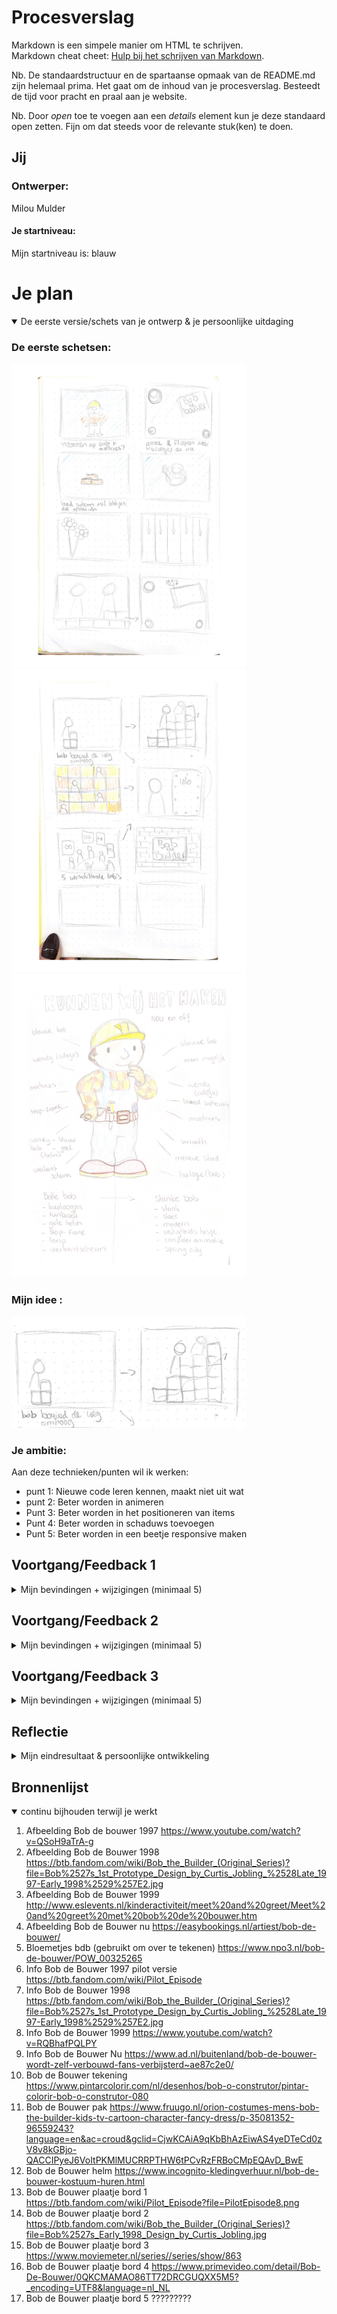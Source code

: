 # Procesverslag
Markdown is een simpele manier om HTML te schrijven.  
Markdown cheat cheet: [Hulp bij het schrijven van Markdown](https://github.com/adam-p/markdown-here/wiki/Markdown-Cheatsheet).

Nb. De standaardstructuur en de spartaanse opmaak van de README.md zijn helemaal prima. Het gaat om de inhoud van je procesverslag. Besteedt de tijd voor pracht en praal aan je website.

Nb. Door *open* toe te voegen aan een *details* element kun je deze standaard open zetten. Fijn om dat steeds voor de relevante stuk(ken) te doen.




## Jij

### Ontwerper:
Milou Mulder

#### Je startniveau:
Mijn startniveau is: blauw

# Je plan

<details open>
  <summary>De eerste versie/schets van je ontwerp & je persoonlijke uitdaging</summary>

  ### De eerste schetsen:
  <img src="./readme-images/bdbschetsen11.jpg" width="375px" alt="ideetjes schetsen">
  <img src="readme-images/bdbschetsen21.jpg" width="375px" alt="ideetjes schetsen">
  <img src="readme-images/bobdebouwermindmap1.jpg" width="375px" alt="ideetjes schetsen">

  ### Mijn idee :

  <img src="./readme-images/bdbschets.eersteidee.png" width="375px" alt="eerste versie van ontwerp">


  ### Je ambitie: 
  Aan deze technieken/punten wil ik werken:
  - punt 1: Nieuwe code leren kennen, maakt niet uit wat
  - punt 2: Beter worden in animeren
  - Punt 3: Beter worden in het positioneren van items 
  - Punt 4: Beter worden in schaduws toevoegen 
  - Punt 5: Beter worden in een beetje responsive maken 
 
</details>

## Voortgang/Feedback 1

<details>
  <summary>Mijn bevindingen + wijzigingen (minimaal 5)</summary>

  ### Bevinding 1:
  Mijn idee had ik nog niet helemaal duidelijk voor mezelf. Daarom zijn we samen een beetje gaan brainstormen over het idee. 
  We kwamen er achter dat Bob de Bouwer niet heel veel veranderingen heeft gemaakt door de jaren heen. 
  Ik kom uit op 3 of 4 Bob's. Hieronder zie je mijn miro bord, met extra ideetjes. 

  <img src="./readme-images/bdb.miro.png" width="375px" alt="eerste versie van ontwerp">

  #### oplossing:
  Na een tijdje zoeken hebben we dus 4 Bobjes gevonden en ga ik mezelf als Bob toevoegen (als paasei). Dan heb ik meer bobjes. 


  ### Bevinding 2:
  Ook kon ik weinig info vinden over Bob de Bouwer. Daarom zijn we samen gaan zoeken om meer informatie te vinden. 
  We hebben een aantal sites gevonden en die linkjes hebben we in het miro bord gezet.

  #### oplossing:
  Door de linkjes in het miro bord heb ik meer informatie kunnen vinden, waardoor ik meer ideëen kreeg voor het ontwerp. Ook 
  heb ik nu wat meer informatie om te vertellen over de Bobjes. 


  ### Bevinding 3:
  Door meer afbeeldingen te zoeken, heb ik meer inspiratie gekregen. Ik had twee ideetjes in mijn hoofd. Het eerste idee was om alle Bobjes 
  bij elkaar te zetten en een leuke achtergrond toe te voegen. Het tweede idee was om Bob steeds omhoog te laten bouwen met bakstenen. 


  #### oplossing:
  Uiteindelijk heb ik ervoor gekozen om het tweede idee uit te werken. Dit idee is wel het moeilijkste idee om uit te werken, maar ik ga het gewoon 
  proberen. Het eerste idee had ook 2 schermen nodig en dat mag niet. Ik moet nog wel bedenken hoe ik de informatie laat zien.


  ### Bevinding 4:
  Als ik idee 1 zou uitwerken, zou je meteen zien dat het over Bob de Bouwer gaat. Bij idee is dat wel iets lastiger en zou ik dingen moeten toevoegen.

  #### oplossing:
  Ik ga de achtergrond lichtblauw maken of misschien nog afbeeldingen toevoegen. Ik ga kijken of dat kan, want misschien wordt het te druk. 


  ### Bevinding 5:
  Als ik vormen ga gebruiken in mijn ontwerp, zouden vierkante vormen beter passen bij Bob de Bouwer. 

  #### oplossing:
  Ik ga dus de blokjes (bakstenen) vierkant maken. Verder heb ik nog geen andere vormen gebruikt in mijn ontwerp.


</details>




## Voortgang/Feedback 2

<details>
  <summary>Mijn bevindingen + wijzigingen (minimaal 5)</summary>

   ### Feedbackformulier:

  <img src="./readme-images/feedbackformulierbdb1.jpg" width="375px" alt="Feedbackformulier">
  <img src="./readme-images/feedbackformulierbdb2.jpg" width="375px" alt="Feedbackformulier">
  
  ### Bevinding 1:
  Ik moet mijn site nog iets meer responsive maken. Als ik de site iets kleiner maak, dan loopt de tekst nog over mijn bord heen. 

  #### oplossing:
  Ik kan dan aanpassen door het bord iets groter te maken, of ik kan de tekst scrolbaar maken. Uiteindelijk heb ik ervoor gekozen om 
  het bord groter te maken, omdat de scrolbare tekst er niet mooi uit zag met het bord. 


  ### Bevinding 2:
  Ik moet er nog voor zorgen dat je door de site heen kan tabben. 

  #### oplossing:
  Door meer states toe te voegen, hoop ik dit op te lossen. Ik wil witte randjes om mijn buttons maken, zodat het duidelijk is. 


  ### Bevinding 3:
  Ik moet nog meer states toevoegen aan mijn ontwerp. Zo wordt het bijvoorbeeld duidelijker dat je kan klikken op mijn buttons. 

  #### oplossing:
  Ik wil deze states nog toevoegen aan mijn buttons:
  - hover 
  - focus-visible
  - active 

  ### Bevinding 4: 
  Ik moet de CSS properties nog aanvullen. Ik heb deze nog niet op alle plekken toegepast.

  #### oplossing:
  Dit zal ik dus nog controleren en verbeteren. 


  ### Bevinding 5:
  Mijn laatste Bobje valt over de tekst heen. Zie foto hieronder.

  <img src="./readme-images/bdbverbeteren.tekstverwijderen.png" width="375px" alt="voorbeeld van bob die over de tekst heen valt">

  #### oplossing:
  Ik ga of de tekst weghalen of de blokjes naar beneden verplaatsen.


  ### Bevinding 6:
  De tekstopmaak moet ik ook nog iets aanpassen, want dat staat nu nog niet helemaal lekker. Zie voorbeeld hieronder:

  <img src="./readme-images/bdbverbeteren.tekstopmaak.png" width="375px" alt="voorbeeld tekstopmaak, die nog niet goed is">

  #### oplossing:
  Ik zal nog een keer kijken naar de tekst en ook het lettertype daarbij. 
  

  ### Wat ik zelf nog wil aanpassen:
 
  - Tekst goed zetten + responsive
  - Titels opmaken + rode rand geven
  - Bloemen toevoegen en een kat 
  - Kat laten miauwen  
  - Dark mode toevoegen
  - Bronnen in de code zetten 
  - Cursor toevoegen (misschien een hamertje)
  - Bord naar beneden laten bounchen

</details>




## Voortgang/Feedback 3

<details>
  <summary>Mijn bevindingen + wijzigingen (minimaal 5)</summary>
  
  ### Bevinding 1:
  

  #### oplossing:
  



  ### Bevinding 2:
  

  #### oplossing:
  


  ### Bevinding 3:

  #### oplossing:



  ### Bevinding 2:
  

  #### oplossing:



  ### Bevinding 2:
  

  #### oplossing:
  

</details>




## Reflectie

<details>
  <summary>Mijn eindresultaat & persoonlijke ontwikkeling</summary>

  ### Je uitkomst - karakteristiek screenshot(s):
  <img src="readme-images/dummy-plaatje.jpg" width="375px" alt="final ontwerp">


  ### Dit ging goed/Heb ik geleerd: 
  Korte omschrijving met plaatje(s)

  <img src="readme-images/dummy-plaatje.jpg" width="375px" alt="top">


  ### Dit was lastig/Is niet gelukt:
  Korte omschrijving met plaatje(s)

  <img src="readme-images/dummy-plaatje.jpg" width="375px" alt="bummer">
</details>




## Bronnenlijst

<details open>
<summary>continu bijhouden terwijl je werkt</summary>

1. Afbeelding Bob de bouwer 1997 
https://www.youtube.com/watch?v=QSoH9aTrA-g 
2. Afbeelding Bob de Bouwer 1998
https://btb.fandom.com/wiki/Bob_the_Builder_(Original_Series)?file=Bob%2527s_1st_Prototype_Design_by_Curtis_Jobling_%2528Late_1997-Early_1998%2529%257E2.jpg
3. Afbeelding Bob de Bouwer 1999 
http://www.eslevents.nl/kinderactiviteit/meet%20and%20greet/Meet%20and%20greet%20met%20bob%20de%20bouwer.htm
4. Afbeelding Bob de Bouwer nu 
https://easybookings.nl/artiest/bob-de-bouwer/
5. Bloemetjes bdb (gebruikt om over te tekenen)
https://www.npo3.nl/bob-de-bouwer/POW_00325265
6. Info Bob de Bouwer 1997 pilot versie
https://btb.fandom.com/wiki/Pilot_Episode
7. Info Bob de Bouwer 1998 
https://btb.fandom.com/wiki/Bob_the_Builder_(Original_Series)?file=Bob%2527s_1st_Prototype_Design_by_Curtis_Jobling_%2528Late_1997-Early_1998%2529%257E2.jpg
8. Info Bob de Bouwer 1999
https://www.youtube.com/watch?v=RQBhafPQLPY
9. Info Bob de Bouwer Nu
https://www.ad.nl/buitenland/bob-de-bouwer-wordt-zelf-verbouwd-fans-verbijsterd~ae87c2e0/
10. Bob de Bouwer tekening
https://www.pintarcolorir.com/nl/desenhos/bob-o-construtor/pintar-colorir-bob-o-construtor-080
11. Bob de Bouwer pak 
https://www.fruugo.nl/orion-costumes-mens-bob-the-builder-kids-tv-cartoon-character-fancy-dress/p-35081352-96559243?language=en&ac=croud&gclid=CjwKCAiA9qKbBhAzEiwAS4yeDTeCd0zV8v8kGBjo-QACCIPyeJ6VoItPKMlMUCRRPTHW6tPCvRzFRBoCMpEQAvD_BwE
12. Bob de Bouwer helm
https://www.incognito-kledingverhuur.nl/bob-de-bouwer-kostuum-huren.html
13. Bob de Bouwer plaatje bord 1
https://btb.fandom.com/wiki/Pilot_Episode?file=PilotEpisode8.png
14. Bob de Bouwer plaatje bord 2
https://btb.fandom.com/wiki/Bob_the_Builder_(Original_Series)?file=Bob%2527s_Early_1998_Design_by_Curtis_Jobling.jpg
15. Bob de Bouwer plaatje bord 3 
https://www.moviemeter.nl/series//series/show/863
16. Bob de Bouwer plaatje bord 4
https://www.primevideo.com/detail/Bob-De-Bouwer/0QKCMAMAO86TT72DRCGUQXX5M5?_encoding=UTF8&language=nl_NL
17. Bob de Bouwer plaatje bord 5
?????????

</details>
